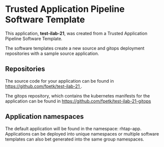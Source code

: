 # Trusted Application Pipeline Software Template

This application, **test-ilab-21**, was created from a Trusted Application Pipeline Software Template.

The software templates create a new source and gitops deployment repositories with a sample source application. 

## Repositories

The source code for your application can be found in [https://github.com/fpetk/test-ilab-21 ](https://github.com/fpetk/test-ilab-21 ).
 
The gitops repository, which contains the kubernetes manifests for the application can be found in 
[https://github.com/fpetk/test-ilab-21-gitops ](https://github.com/fpetk/test-ilab-21-gitops ) 

## Application namespaces 

The default application will be found in the namespace: rhtap-app. Applications can be deployed into unique namespaces or multiple software templates can also bet generated into the same group namespaces.  
